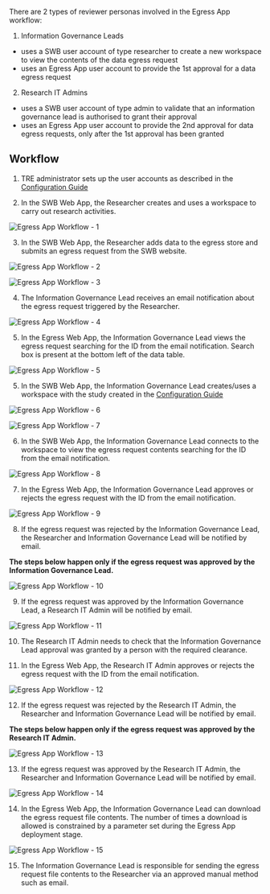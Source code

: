 There are 2 types of reviewer personas involved in the Egress App workflow:
1) Information Governance Leads
- uses a SWB user account of type researcher to create a new workspace to view the contents of the data egress request
- uses an Egress App user account to provide the 1st approval for a data egress request
2) Research IT Admins
- uses a SWB user account of type admin to validate that an information governance lead is authorised to grant their approval
- uses an Egress App user account to provide the 2nd approval for data egress requests, only after the 1st approval has been granted

## Workflow

1) TRE administrator sets up the user accounts as described in the [Configuration Guide](./ConfigurationGuide.md)

2) In the SWB Web App, the Researcher creates and uses a workspace to carry out research activities.

![Egress App Workflow - 1](../../../res/images/secure_egress_app/UserGuide-Workflow-1.png)

3) In the SWB Web App, the Researcher adds data to the egress store and submits an egress request from the SWB website.

![Egress App Workflow - 2](../../../res/images/secure_egress_app/UserGuide-Workflow-2.png)

![Egress App Workflow - 3](../../../res/images/secure_egress_app/UserGuide-Workflow-3.png)

4) The Information Governance Lead receives an email notification about the egress request triggered by the Researcher.

![Egress App Workflow - 4](../../../res/images/secure_egress_app/UserGuide-Workflow-4.png)

5) In the Egress Web App, the Information Governance Lead views the egress request searching for the ID from the email notification. Search box is present at the bottom left of the data table.

![Egress App Workflow - 5](../../../res/images/secure_egress_app/UserGuide-Workflow-5.png)

5) In the SWB Web App, the Information Governance Lead creates/uses a workspace with the study created in the [Configuration Guide](./ConfigurationGuide.md)

![Egress App Workflow - 6](../../../res/images/secure_egress_app/UserGuide-Workflow-6.png)

![Egress App Workflow - 7](../../../res/images/secure_egress_app/UserGuide-Workflow-7.png)

6) In the SWB Web App, the Information Governance Lead connects to the workspace to view the egress request contents searching for the ID from the email notification.

![Egress App Workflow - 8](../../../res/images/secure_egress_app/UserGuide-Workflow-8.png)

7) In the Egress Web App, the Information Governance Lead approves or rejects the egress request with the ID from the email notification.

![Egress App Workflow - 9](../../../res/images/secure_egress_app/UserGuide-Workflow-9.png)

8) If the egress request was rejected by the Information Governance Lead, the Researcher and Information Governance Lead will be notified by email.

**The steps below happen only if the egress request was approved by the Information Governance Lead.**

![Egress App Workflow - 10](../../../res/images/secure_egress_app/UserGuide-Workflow-10.png)

9) If the egress request was approved by the Information Governance Lead, a Research IT Admin will be notified by email.

![Egress App Workflow - 11](../../../res/images/secure_egress_app/UserGuide-Workflow-11.png)

10) The Research IT Admin needs to check that the Information Governance Lead approval was granted by a person with the required clearance.

11) In the Egress Web App, the Research IT Admin approves or rejects the egress request with the ID from the email notification.

![Egress App Workflow - 12](../../../res/images/secure_egress_app/UserGuide-Workflow-12.png)

12) If the egress request was rejected by the Research IT Admin, the Researcher and Information Governance Lead will be notified by email.

**The steps below happen only if the egress request was approved by the Research IT Admin.**

![Egress App Workflow - 13](../../../res/images/secure_egress_app/UserGuide-Workflow-13.png)

13) If the egress request was approved by the Research IT Admin, the Researcher and Information Governance Lead will be notified by email.

![Egress App Workflow - 14](../../../res/images/secure_egress_app/UserGuide-Workflow-14.png)

14) In the Egress Web App, the Information Governance Lead can download the egress request file contents. The number of times a download is allowed is constrained by a parameter set during the Egress App deployment stage.

![Egress App Workflow - 15](../../../res/images/secure_egress_app/UserGuide-Workflow-15.png)

15) The Information Governance Lead is responsible for sending the egress request file contents to the Researcher via an approved manual method such as email.
